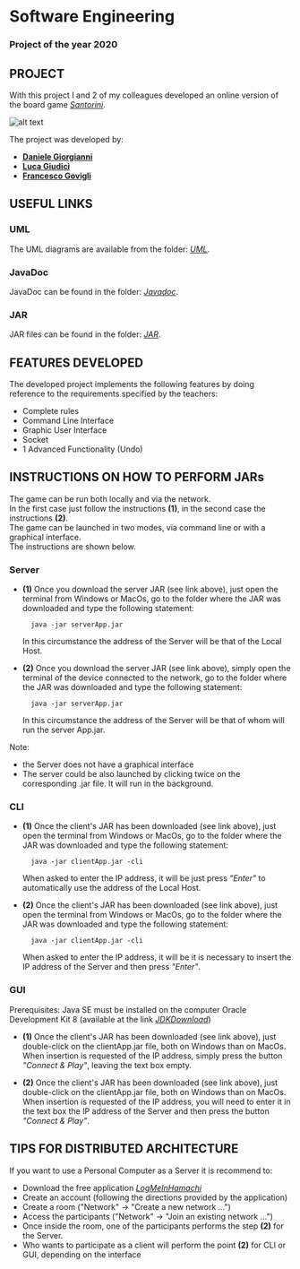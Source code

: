 # Software Engineering
### Project of the year 2020

## PROJECT
With this project I and 2 of my colleagues developed an online version of the board game [*Santorini*](https://tabletopia.com/games/santorini).

![alt text](https://2.bp.blogspot.com/-YHuiYPBEHKs/WVKpXTzu5KI/AAAAAAAAYCs/pTVyng97P3EDoLq9PMqVv18ECzBD4K2CwCLcBGAs/s1600/copertina_santorini_2016.jpg)

The project was developed by:
- [**Daniele Giorgianni**](https://github.com/DanieleGiorgianni)
- [**Luca Giudici**](https://github.com/LucaGiudiciPoliMi)
- [**Francesco Govigli**](https://github.com/FrancescoGovigli)

## USEFUL LINKS
### UML
The UML diagrams are available from the folder: [*UML*](https://github.com/DanieleGiorgianni/software-engineering-project/tree/main/deliveries/final/uml).
### JavaDoc
JavaDoc can be found in the folder: [*Javadoc*](https://github.com/DanieleGiorgianni/software-engineering-project/tree/main/deliveries/final/javadoc).
### JAR
JAR files can be found in the folder: [*JAR*](https://github.com/DanieleGiorgianni/software-engineering-project/tree/main/deliveries/final/jar).

## FEATURES DEVELOPED
The developed project implements the following features by doing
reference to the requirements specified by the teachers:
- Complete rules
- Command Line Interface
- Graphic User Interface
- Socket
- 1 Advanced Functionality (Undo)

## INSTRUCTIONS ON HOW TO PERFORM JARs
The game can be run both locally and via the network.<br />
In the first case just follow the instructions **(1)**, in the second case the instructions **(2)**.<br />
The game can be launched in two modes, via command line or with a graphical interface.<br />
The instructions are shown below.
### Server
- **(1)** Once you download the server JAR (see link above), just open the terminal from Windows or MacOs, go to the folder where the JAR was downloaded and type the following statement:

        java -jar serverApp.jar

    In this circumstance the address of the Server will be that of the Local Host.

- **(2)** Once you download the server JAR (see link above), simply open the terminal of the device connected to the network, go to the folder where the JAR was downloaded and type the following statement:

        java -jar serverApp.jar

    In this circumstance the address of the Server will be that of whom will run the server App.jar.

Note: 
- the Server does not have a graphical interface
- The server could be also launched by clicking twice on the corresponding .jar file. It will run in the background.

### CLI
- **(1)** Once the client's JAR has been downloaded (see link above), just open the terminal from Windows or MacOs, go to the folder where the JAR was downloaded and type the following statement:

        java -jar clientApp.jar -cli

    When asked to enter the IP address, it will be
    just press *"Enter"* to automatically use the address
    of the Local Host.

- **(2)** Once the client's JAR has been downloaded (see link above), just open the terminal from Windows or MacOs, go to the folder where the JAR was downloaded and type the following statement:

        java -jar clientApp.jar -cli

    When asked to enter the IP address, it will be it is necessary to insert the IP address of the Server and then press *"Enter"*.

### GUI
Prerequisites: Java SE must be installed on the computer
Oracle Development Kit 8 (available at the link [*JDKDownload*](https://www.oracle.com/java/technologies/javase/javase-jdk8-downloads.html))

- **(1)** Once the client's JAR has been downloaded (see link above), just double-click on the clientApp.jar file, both on Windows than on MacOs. When insertion is requested of the IP address, simply press the button *"Connect & Play"*, leaving the text box empty.

- **(2)** Once the client's JAR has been downloaded (see link above), just double-click on the clientApp.jar file, both on Windows than on MacOs. When insertion is requested of the IP address, you will need to enter it in the text box the IP address of the Server and then press the button *"Connect & Play"*.

## TIPS FOR DISTRIBUTED ARCHITECTURE
If you want to use a Personal Computer as a Server it is recommend to:
- Download the free application [*LogMeInHamachi*](https://www.vpn.net/)
- Create an account (following the directions provided by the application)
- Create a room ("Network" -> "Create a new network ...")
- Access the participants ("Network" -> "Join an existing network ...")
- Once inside the room, one of the participants performs the step **(2)** for the Server.
- Who wants to participate as a client will perform the point **(2)** for CLI or GUI, depending on the interface

